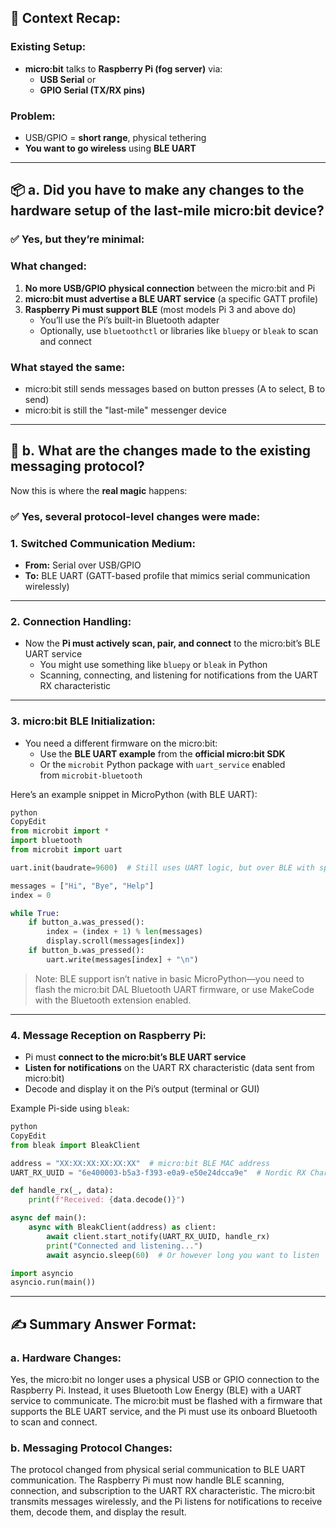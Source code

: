 ## 🧠 **Context Recap:**

### Existing Setup:

- **micro:bit** talks to **Raspberry Pi (fog server)** via:
  - **USB Serial** or
  - **GPIO Serial (TX/RX pins)**

### Problem:

- USB/GPIO = **short range**, physical tethering
- **You want to go wireless** using **BLE UART**

---

## 📦 a. **Did you have to make any changes to the hardware setup of the last-mile micro:bit device?**

### ✅ Yes, but they’re minimal:

### **What changed:**

1. **No more USB/GPIO physical connection** between the micro:bit and Pi
2. **micro:bit must advertise a BLE UART service** (a specific GATT profile)
3. **Raspberry Pi must support BLE** (most models Pi 3 and above do)
   - You’ll use the Pi’s built-in Bluetooth adapter
   - Optionally, use `bluetoothctl` or libraries like `bluepy` or `bleak` to scan and connect

### **What stayed the same:**

- micro:bit still sends messages based on button presses (A to select, B to send)
- micro:bit is still the "last-mile" messenger device

---

## 📡 b. **What are the changes made to the existing messaging protocol?**

Now this is where the **real magic** happens:

### ✅ Yes, several protocol-level changes were made:

### 1. **Switched Communication Medium:**

- **From:** Serial over USB/GPIO
- **To:** BLE UART (GATT-based profile that mimics serial communication wirelessly)

---

### 2. **Connection Handling:**

- Now the **Pi must actively scan, pair, and connect** to the micro:bit’s BLE UART service
  - You might use something like `bluepy` or `bleak` in Python
  - Scanning, connecting, and listening for notifications from the UART RX characteristic

---

### 3. **micro:bit BLE Initialization:**

- You need a different firmware on the micro:bit:
  - Use the **BLE UART example** from the **official micro:bit SDK**
  - Or the `microbit` Python package with `uart_service` enabled from `microbit-bluetooth`

Here’s an example snippet in MicroPython (with BLE UART):

```python
python
CopyEdit
from microbit import *
import bluetooth
from microbit import uart

uart.init(baudrate=9600)  # Still uses UART logic, but over BLE with special firmware

messages = ["Hi", "Bye", "Help"]
index = 0

while True:
    if button_a.was_pressed():
        index = (index + 1) % len(messages)
        display.scroll(messages[index])
    if button_b.was_pressed():
        uart.write(messages[index] + "\n")

```

> Note: BLE support isn’t native in basic MicroPython—you need to flash the micro:bit DAL Bluetooth UART firmware, or use MakeCode with the Bluetooth extension enabled.

---

### 4. **Message Reception on Raspberry Pi:**

- Pi must **connect to the micro:bit’s BLE UART service**
- **Listen for notifications** on the UART RX characteristic (data sent from micro:bit)
- Decode and display it on the Pi’s output (terminal or GUI)

Example Pi-side using `bleak`:

```python
python
CopyEdit
from bleak import BleakClient

address = "XX:XX:XX:XX:XX:XX"  # micro:bit BLE MAC address
UART_RX_UUID = "6e400003-b5a3-f393-e0a9-e50e24dcca9e"  # Nordic RX Characteristic UUID

def handle_rx(_, data):
    print(f"Received: {data.decode()}")

async def main():
    async with BleakClient(address) as client:
        await client.start_notify(UART_RX_UUID, handle_rx)
        print("Connected and listening...")
        await asyncio.sleep(60)  # Or however long you want to listen

import asyncio
asyncio.run(main())

```

---

## ✍️ Summary Answer Format:

### a. **Hardware Changes:**

Yes, the micro:bit no longer uses a physical USB or GPIO connection to the Raspberry Pi. Instead, it uses Bluetooth Low Energy (BLE) with a UART service to communicate. The micro:bit must be flashed with a firmware that supports the BLE UART service, and the Pi must use its onboard Bluetooth to scan and connect.

### b. **Messaging Protocol Changes:**

The protocol changed from physical serial communication to BLE UART communication. The Raspberry Pi must now handle BLE scanning, connection, and subscription to the UART RX characteristic. The micro:bit transmits messages wirelessly, and the Pi listens for notifications to receive them, decode them, and display the result.
